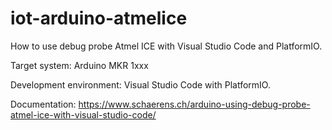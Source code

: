 # iot-arduino-atmelice

How to use debug probe Atmel ICE with Visual Studio Code and PlatformIO.

Target system: Arduino MKR 1xxx

Development environment: Visual Studio Code with PlatformIO.

Documentation: https://www.schaerens.ch/arduino-using-debug-probe-atmel-ice-with-visual-studio-code/
